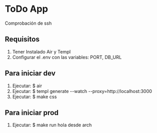 # ToDo App
Comprobación de ssh

## Requisitos
1. Tener Instalado Air y Templ
2. Configurar el .env con las variables: PORT, DB_URL

## Para iniciar dev
1. Ejecutar: $ air
2. Ejecutar: $ templ generate --watch --proxy=http://localhost:3000
3. Ejecutar: $ make css

## Para iniciar prod
1. Ejecutar: $ make run
hola desde arch
